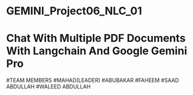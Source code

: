 # GEMINI_Project06_NLC_01
# Chat With Multiple PDF Documents With Langchain And Google Gemini Pro










#TEAM MEMBERS #MAHAD(LEADER) #ABUBAKAR #FAHEEM #SAAD ABDULLAH #WALEED ABDULLAH
